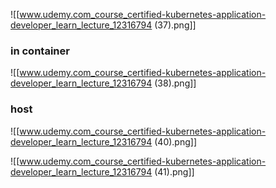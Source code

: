 ![[www.udemy.com_course_certified-kubernetes-application-developer_learn_lecture_12316794 (37).png]]


### in container

![[www.udemy.com_course_certified-kubernetes-application-developer_learn_lecture_12316794 (38).png]]


### host


![[www.udemy.com_course_certified-kubernetes-application-developer_learn_lecture_12316794 (40).png]]


![[www.udemy.com_course_certified-kubernetes-application-developer_learn_lecture_12316794 (41).png]]